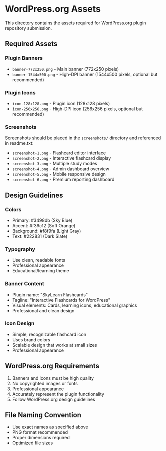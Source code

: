 # WordPress.org Assets

This directory contains the assets required for WordPress.org plugin repository submission.

## Required Assets

### Plugin Banners
- `banner-772x250.png` - Main banner (772x250 pixels)
- `banner-1544x500.png` - High-DPI banner (1544x500 pixels, optional but recommended)

### Plugin Icons
- `icon-128x128.png` - Plugin icon (128x128 pixels)
- `icon-256x256.png` - High-DPI icon (256x256 pixels, optional but recommended)

### Screenshots
Screenshots should be placed in the `screenshots/` directory and referenced in readme.txt:
- `screenshot-1.png` - Flashcard editor interface
- `screenshot-2.png` - Interactive flashcard display
- `screenshot-3.png` - Multiple study modes
- `screenshot-4.png` - Admin dashboard overview
- `screenshot-5.png` - Mobile responsive design
- `screenshot-6.png` - Premium reporting dashboard

## Design Guidelines

### Colors
- Primary: #3498db (Sky Blue)
- Accent: #f39c12 (Soft Orange)
- Background: #f8f9fa (Light Gray)
- Text: #222831 (Dark Slate)

### Typography
- Use clean, readable fonts
- Professional appearance
- Educational/learning theme

### Banner Content
- Plugin name: "SkyLearn Flashcards"
- Tagline: "Interactive Flashcards for WordPress"
- Visual elements: Cards, learning icons, educational graphics
- Professional and clean design

### Icon Design
- Simple, recognizable flashcard icon
- Uses brand colors
- Scalable design that works at small sizes
- Professional appearance

## WordPress.org Requirements

1. Banners and icons must be high quality
2. No copyrighted images or fonts
3. Professional appearance
4. Accurately represent the plugin functionality
5. Follow WordPress.org design guidelines

## File Naming Convention
- Use exact names as specified above
- PNG format recommended
- Proper dimensions required
- Optimized file sizes